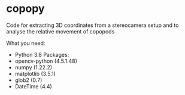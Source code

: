 # copopy
Code for extracting 3D coordinates from a stereocamera setup and to analyse the relative movement of copopods  

What you need:
- Python 3.8
Packages:
- opencv-python (4.5.1.48)
- numpy (1.22.2)
- matplotlib (3.5.1)
- glob2 (0.7)
- DateTime (4.4)
